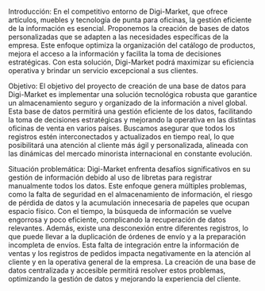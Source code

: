 Introducción:
En el competitivo entorno de Digi-Market, que ofrece artículos, muebles y tecnología de punta para oficinas, la 
gestión eficiente de la información es esencial. Proponemos la creación de bases de datos personalizadas que 
se adapten a las necesidades específicas de la empresa.
Este enfoque optimiza la organización del catálogo de productos, mejora el acceso a la información y facilita la 
toma de decisiones estratégicas. Con esta solución, Digi-Market podrá maximizar su eficiencia operativa y 
brindar un servicio excepcional a sus clientes.

Objetivo:
El objetivo del proyecto de creación de una base de datos para Digi-Market es implementar una solución 
tecnológica robusta que garantice un almacenamiento seguro y organizado de la información a nivel global. 
Esta base de datos permitirá una gestión eficiente de los datos, facilitando la toma de decisiones estratégicas y 
mejorando la operativa en las distintas oficinas de venta en varios países. Buscamos asegurar que todos los 
registros estén interconectados y actualizados en tiempo real, lo que posibilitará una atención al cliente más 
ágil y personalizada, alineada con las dinámicas del mercado minorista internacional en constante evolución.

Situación problemática:
Digi-Market enfrenta desafíos significativos en su gestión de información debido al uso de libretas para 
registrar manualmente todos los datos. Este enfoque genera múltiples problemas, como la falta de seguridad 
en el almacenamiento de información, el riesgo de pérdida de datos y la acumulación innecesaria de papeles 
que ocupan espacio físico. Con el tiempo, la búsqueda de información se vuelve engorrosa y poco eficiente, 
complicando la recuperación de datos relevantes.
Además, existe una desconexión entre diferentes registros, lo que puede llevar a la duplicación de órdenes de 
envío y a la preparación incompleta de envíos. Esta falta de integración entre la información de ventas y los 
registros de pedidos impacta negativamente en la atención al cliente y en la operativa general de la empresa. 
La creación de una base de datos centralizada y accesible permitirá resolver estos problemas, optimizando la 
gestión de datos y mejorando la experiencia del cliente.
